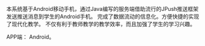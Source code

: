 本系统基于Android移动手机，通过Java编写的服务端借助流行的JPush推送框架发送推送消息到学生的Android手机。 
完成了数据流动的信息化。方便快捷的实现了现代化教学。 
不仅有利于教师教学的教学效率，而且加强了学生的学习兴趣。

APP端： Android。
